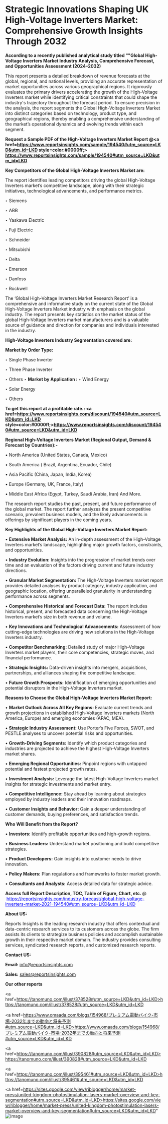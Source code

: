 # Strategic Innovations Shaping UK High-Voltage Inverters Market: Comprehensive Growth Insights Through 2032

<strong>According to a recently published analytical study titled ""Global High-Voltage Inverters Market Industry Analysis, Comprehensive Forecast, and Opportunities Assessment (2024–2032)</strong>

This report presents a detailed breakdown of revenue forecasts at the global, regional, and national levels, providing an accurate representation of market opportunities across various geographical regions. It rigorously evaluates the primary drivers accelerating the growth of the High-Voltage Inverters market while identifying critical constraints that could shape the industry's trajectory throughout the forecast period. To ensure precision in the analysis, the report segments the Global High-Voltage Inverters Market into distinct categories based on technology, product type, and geographical regions, thereby enabling a comprehensive understanding of the market’s operational dynamics and evolving trends within each segment.

<strong>Request a Sample PDF of the High-Voltage Inverters Market Report </strong><strong>@<a href=https://www.reportsinsights.com/sample/194540#utm_source=LKD&utm_id=LKD style=color:#0000ff;> https://www.reportsinsights.com/sample/194540#utm_source=LKD&utm_id=LKD</a></strong></font>

<strong>Key Competitors of the Global High-Voltage Inverters Market are:</strong>

The report identifies leading competitors driving the global High-Voltage Inverters market’s competitive landscape, along with their strategic initiatives, technological advancements, and performance metrics.

‣ Siemens

‣ ABB

‣ Yaskawa Electric

‣ Fuji Electric

‣ Schneider

‣ Mitsubishi

‣ Delta

‣ Emerson

‣ Danfoss

‣ Rockwell

The ‘Global High-Voltage Inverters Market Research Report’ is a comprehensive and informative study on the current state of the Global High-Voltage Inverters Market industry with emphasis on the global industry. The report presents key statistics on the market status of the global High-Voltage Inverters market manufacturers and is a valuable source of guidance and direction for companies and individuals interested in the industry.

<strong>High-Voltage Inverters Industry Segmentation covered are:</strong>

<strong>Market by Order Type: </strong>

‣ Single Phase Inverter

‣ Three Phase Inverter

‣ Others
‣ 
<strong>Market by Application :</strong>
‣ Wind Energy

‣ Solar Energy

‣ Others

<strong>To get this report at a profitable rate.: <a href=https://www.reportsinsights.com/discount/194540#utm_source=LKD&utm_id=LKD style=color:#0000ff;>https://www.reportsinsights.com/discount/194540#utm_source=LKD&utm_id=LKD</a></strong></font>

<strong>Regional High-Voltage Inverters Market (Regional Output, Demand &amp; Forecast by Countries):-</strong>

• North America (United States, Canada, Mexico)

• South America ( Brazil, Argentina, Ecuador, Chile)

• Asia Pacific (China, Japan, India, Korea)

• Europe (Germany, UK, France, Italy)

• Middle East Africa (Egypt, Turkey, Saudi Arabia, Iran) And More.

The research report studies the past, present, and future performance of the global market. The report further analyzes the present competitive scenario, prevalent business models, and the likely advancements in offerings by significant players in the coming years.

<strong>Key Highlights of the Global High-Voltage Inverters Market Report:</strong>

• <strong>Extensive Market Analysis:</strong> An in-depth assessment of the High-Voltage Inverters market’s landscape, highlighting major growth factors, constraints, and opportunities.

• <strong>Industry Evolution:</strong> Insights into the progression of market trends over time and an evaluation of the factors driving current and future industry directions.

• <strong>Granular Market Segmentation:</strong> The High-Voltage Inverters market report provides detailed analyses by product category, industry application, and geographic location, offering unparalleled granularity in understanding performance across segments.

• <strong>Comprehensive Historical and Forecast Data:</strong> The report includes historical, present, and forecasted data concerning the High-Voltage Inverters market’s size in both revenue and volume.

• <strong>Key Innovations and Technological Advancements:</strong> Assessment of how cutting-edge technologies are driving new solutions in the High-Voltage Inverters industry.

• <strong>Competitor Benchmarking:</strong> Detailed study of major High-Voltage Inverters market players, their core competencies, strategic moves, and financial performance.

• <strong>Strategic Insights:</strong> Data-driven insights into mergers, acquisitions, partnerships, and alliances shaping the competitive landscape.

• <strong>Future Growth Prospects:</strong> Identification of emerging opportunities and potential disruptors in the High-Voltage Inverters market.

<strong>Reasons to Choose the Global High-Voltage Inverters Market Report:</strong>

• <strong>Market Outlook Across All Key Regions:</strong> Evaluate current trends and growth projections in established High-Voltage Inverters markets (North America, Europe) and emerging economies (APAC, MEA).

• <strong>Strategic Industry Assessment:</strong> Use Porter’s Five Forces, SWOT, and PESTLE analyses to uncover potential risks and opportunities.

• <strong>Growth-Driving Segments:</strong> Identify which product categories and industries are projected to achieve the highest High-Voltage Inverters market shares.

• <strong>Emerging Regional Opportunities:</strong> Pinpoint regions with untapped potential and fastest projected growth rates.

• <strong>Investment Analysis:</strong> Leverage the latest High-Voltage Inverters market insights for strategic investments and market entry.

• <strong>Competitive Intelligence:</strong> Stay ahead by learning about strategies employed by industry leaders and their innovation roadmaps.

• <strong>Customer Insights and Behavior:</strong> Gain a deeper understanding of customer demands, buying preferences, and satisfaction trends.

<strong>Who Will Benefit from the Report?</strong>

• <strong>Investors:</strong> Identify profitable opportunities and high-growth regions.

• <strong>Business Leaders:</strong> Understand market positioning and build competitive strategies.

• <strong>Product Developers:</strong> Gain insights into customer needs to drive innovation.

• <strong>Policy Makers:</strong> Plan regulations and frameworks to foster market growth.

• <strong>Consultants and Analysts:</strong> Access detailed data for strategic advice.
</ul>
<strong>Access full Report Description, TOC, Table of Figure, Chart, etc. </strong>@  <a href=https://reportsinsights.com/industry-forecast/global-high-voltage-inverters-market-2021-194540#utm_source=LKD&utm_id=LKD style=color:#0000ff;>https://reportsinsights.com/industry-forecast/global-high-voltage-inverters-market-2021-194540#utm_source=LKD&utm_id=LKD</a></font>

<strong><strong>About US</strong>:</strong>

Reports Insights is the leading research industry that offers contextual and data-centric research services to its customers across the globe. The firm assists its clients to strategize business policies and accomplish sustainable growth in their respective market domain. The industry provides consulting services, syndicated research reports, and customized research reports.

<strong>Contact US:</strong>

<p class=""""><b>Email:</b> <a href=mailto:info@reportsinsights.com>info@reportsinsights.com</a></p>
<p class=""""><b>Sales:</b> <a href=mailto:sales@reportsinsights.com>sales@reportsinsights.com</a></p>

<strong>Our other reports</strong>

<a href=https://tanomuno.com/illust/378528#utm_source=LKD&utm_id=LKD>https://tanomuno.com/illust/378528#utm_source=LKD&utm_id=LKD</a>

<a href=https://www.omaada.com/blogs/154968/プレミアム電動バイク-市場-2032年までの動向と将来予測#utm_source=LKD&utm_id=LKD>https://www.omaada.com/blogs/154968/プレミアム電動バイク-市場-2032年までの動向と将来予測#utm_source=LKD&utm_id=LKD</a>

<a href=https://tanomuno.com/illust/390828#utm_source=LKD&utm_id=LKD>https://tanomuno.com/illust/390828#utm_source=LKD&utm_id=LKD</a>

<a href=https://tanomuno.com/illust/395461#utm_source=LKD&utm_id=LKD>https://tanomuno.com/illust/395461#utm_source=LKD&utm_id=LKD</a>

<a href=https://sites.google.com/view/riblogger/home/market-press/united-kingdom-photostimulation-lasers-market-overview-and-key-segmentation#utm_source=LKD&utm_id=LKD>https://sites.google.com/view/riblogger/home/market-press/united-kingdom-photostimulation-lasers-market-overview-and-key-segmentation#utm_source=LKD&utm_id=LKD</a>"
![image](https://github.com/user-attachments/assets/1a618258-ee89-4fcb-ad66-4a6548eea162)
